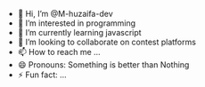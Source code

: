 - 👋 Hi, I’m @M-huzaifa-dev
- 👀 I’m interested in programming
- 🌱 I’m currently learning javascript
- 💞️ I’m looking to collaborate on contest platforms
- 📫 How to reach me ...
- 😄 Pronouns: Something is better than Nothing
- ⚡ Fun fact: ...

<!---
M-huzaifa-dev/M-huzaifa-dev is a ✨ special ✨ repository because its `README.md` (this file) appears on your GitHub profile.
You can click the Preview link to take a look at your changes.
--->

